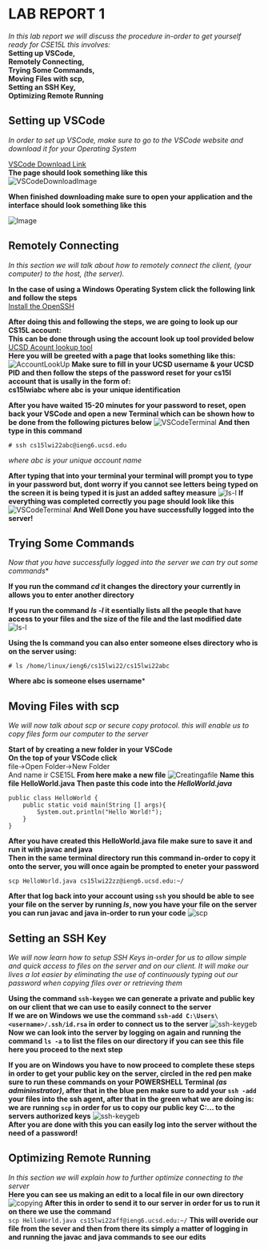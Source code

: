 # LAB REPORT 1
*In this lab report we will discuss the procedure in-order to get yourself ready for CSE15L this involves:* \
**Setting up VSCode,\
 Remotely Connecting,\
 Trying Some Commands,\
 Moving Files with scp,\
 Setting an SSH Key,\
 Optimizing Remote Running** 
 
 
## Setting up VSCode
 *In order to set up VSCode, make sure to go to the VSCode website and download it for your Operating System* 
 
 [VSCode Download Link](https://code.visualstudio.com/)\
 **The page should look something like this**\
 ![VSCodeDownloadImage](Screenshot%20(36).png)
 
 **When finished downloading make sure to open your application and the interface should look something like this** 
 
 ![Image](Screenshot%20(30).png)
 
 
## Remotely Connecting
 *In this section we will talk about how to remotely connect the client, (your computer) to the host, (the server).* 
 
 **In the case of using a Windows Operating System click the following link and follow the steps** \
 [Install the OpenSSH](https://docs.microsoft.com/en-us/windows-server/administration/openssh/openssh_install_firstuse) 
 
 **After doing this and following the steps, we are going to look up our CS15L account:** \
 **This can be done through using the account look up tool provided below** \
 [UCSD Acount lookup tool](https://sdacs.ucsd.edu/~icc/index.php) \
 **Here you will be greeted with a page that looks something like this:** \
 ![AccountLookUp](Screenshot%20(38).png) 
 **Make sure to fill in your UCSD username & your UCSD PID and then follow the steps of the password reset for your cs15l account that is usally in the form of:** \
 **cs15lwiabc where abc is your unique identification** 
 
 **After you have waited 15-20 minutes for your password to reset, open back your VSCode and open a new Terminal which can be shown how to be done from the following pictures below**
![VSCodeTerminal](Screenshot%20(39).png)
**And then type in this command**
```
# ssh cs15lwi22abc@ieng6.ucsd.edu
```
*where abc is your unique account name*

**After typing that into your terminal your terminal will prompt you to type in your password but, dont worry if you cannot see letters being typed on the screen it is being typed it is just an added saftey measure** 
![ls-l](Screenshot%20(41).png)
**If everything was completed correctly you page should look like this**
![VSCodeTerminal](Screenshot%20(42).png)
**And Well Done you have successfully logged into the server!**


## Trying Some Commands 
*Now that you have successfully logged into the server we can try out some commands**

**If you run the command *cd* it changes the directory your currently in allows you to enter another directory**

**If you run the command *ls -l* it esentially lists all the people that have access to your files and the size of the file and the last modified date**
![ls-l](Screenshot%20(43).png)

**Using the ls command you can also enter someone elses directory who is on the server using:** 
```
# ls /home/linux/ieng6/cs15lwi22/cs15lwi22abc 
```
**Where abc is someone elses username***


## Moving Files with scp
*We will now talk about scp or secure copy protocol. this will enable us to copy files form our computer to the server*

**Start of by creating a new folder in your VSCode** \
**On the top of your VSCode click** \
file->Open Folder->New Folder \
And name ir CSE15L
**From here make a new file**
![Creatingafile](Screenshot%20(44).png)
**Name this file HelloWorld.java**
**Then paste this code into the *HelloWorld.java***
```
public class HelloWorld {
    public static void main(String [] args){
        System.out.println("Hello World!");
    }
}
```
**After you have created this HelloWorld.java file make sure to save it and run it with javac and java** \
**Then in the same terminal directory run this command in-order to copy it onto the server, you will once again be prompted to eneter your password**
```
scp HelloWorld.java cs15lwi22zz@ieng6.ucsd.edu:~/
```
**After that log back into your account using `ssh` you should be able to see your file on the server by running *ls*, now you have your file on the server you can run javac and java in-order to run your code**
![scp](Screenshot%20(46).png)


## Setting an SSH Key
*We will now learn how to setup SSH Keys in-order for us to allow simple and quick access to files on the server and on our client. It will make our lives a lot easier by eliminating the use of continuously typing out our password when copying files over or retrieving them*

**Using the command `ssh-keygen` we can generate a private and public key on our client that we can use to easily connect to the server** \
**If we are on Windows we use the command `ssh-add C:\Users\<username>/.ssh/id.rsa` in order to connect us to the server**
![ssh-keygeb](Screenshot%20(47).png)
**Now we can look into the server by logging on again and running the command `ls -a` to list the files on our directory if you can see this file here you proceed to the next step**

**If you are on Windows you have to now proceed to complete these steps in order to get your public key on the server, circled in the red pen make sure to run these commands on your POWERSHELL Terminal *(as admininstrator)*, after that in the blue pen make sure to add your `ssh -add` your files into the ssh agent, after that in the green what we are doing is: we are running `scp` in order for us to copy our public key C:\... to the servers authorized keys**
![ssh-keygeb](Screenshot%20(48).png) \
**After you are done with this you can easily log into the server without the need of a password!**


## Optimizing Remote Running
*In this section we will explain how to further optimize connecting to the server* \
**Here you can see us making an edit to a local file in our own directory**
![copying](Screenshot%20(50).png)
**After this in order to send it to our server in order for us to run it on there we use the command** \
`scp HelloWorld.java cs15lwi22aff@ieng6.ucsd.edu:~/` **This will overide our file from the sever and then from there its simply a matter of logging in and running the javac and java commands to see our edits**

